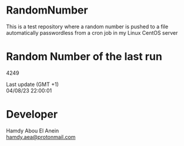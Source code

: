 # RandomNumber    
This is a test repository where a random number is pushed to a file automatically passwordless from a cron job in my Linux CentOS server    
# Random Number of the last run   
4249
      
Last update (GMT +1)    
04/08/23 22:00:01
# Developer    
Hamdy Abou El Anein   
hamdy.aea@protonmail.com
